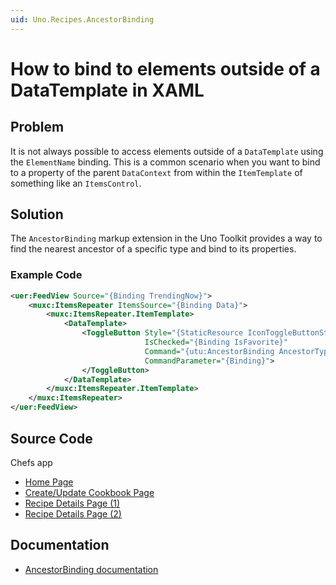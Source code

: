 ```yaml
---
uid: Uno.Recipes.AncestorBinding
---
```


# How to bind to elements outside of a DataTemplate in XAML

## Problem

It is not always possible to access elements outside of a `DataTemplate` using the `ElementName` binding. This is a common scenario when you want to bind to a property of the parent `DataContext` from within the `ItemTemplate` of something like an `ItemsControl`.

## Solution

The `AncestorBinding` markup extension in the Uno Toolkit provides a way to find the nearest ancestor of a specific type and bind to its properties.

### Example Code

```xml
<uer:FeedView Source="{Binding TrendingNow}">
    <muxc:ItemsRepeater ItemsSource="{Binding Data}">
        <muxc:ItemsRepeater.ItemTemplate>
            <DataTemplate>
                <ToggleButton Style="{StaticResource IconToggleButtonStyle}"
                              IsChecked="{Binding IsFavorite}"
                              Command="{utu:AncestorBinding AncestorType=uer:FeedView, Path=DataContext.FavoriteRecipe}"
                              CommandParameter="{Binding}">
                </ToggleButton>
            </DataTemplate>
        </muxc:ItemsRepeater.ItemTemplate>
    </muxc:ItemsRepeater>
</uer:FeedView>
```

## Source Code

Chefs app

- [Home Page](https://github.com/unoplatform/uno.chefs/blob/139edc9eab65b322e219efb7572583551c40ad32/Chefs/Views/HomePage.xaml#L46-L50)
- [Create/Update Cookbook Page](https://github.com/unoplatform/uno.chefs/blob/139edc9eab65b322e219efb7572583551c40ad32/Chefs/Views/CreateUpdateCookbookPage.xaml#L71-L80)
- [Recipe Details Page (1)](https://github.com/unoplatform/uno.chefs/blob/139edc9eab65b322e219efb7572583551c40ad32/Chefs/Views/RecipeDetailsPage.xaml#L347-L348)
- [Recipe Details Page (2)](https://github.com/unoplatform/uno.chefs/blob/139edc9eab65b322e219efb7572583551c40ad32/Chefs/Views/RecipeDetailsPage.xaml#L378-L379)

## Documentation

- [AncestorBinding documentation](xref:Toolkit.Helpers.Bindings)
